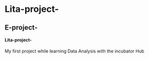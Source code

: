 # Lita-project-

## E-project-
#### Lita-project-
My first project while learning Data Analysis with the incubator Hub

